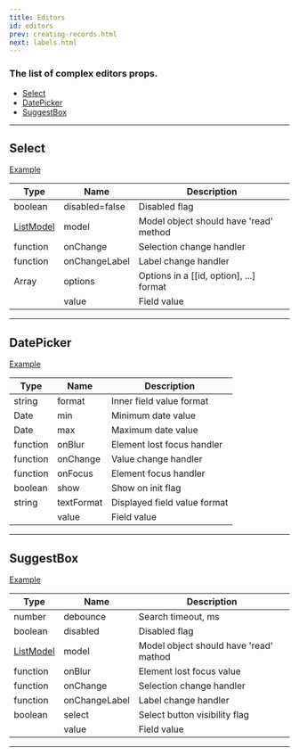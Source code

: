 ```yaml
---
title: Editors
id: editors
prev: creating-records.html
next: labels.html
---
```


### The list of complex editors props.

* [Select](#Select)
* [DatePicker](#DatePicker)
* [SuggestBox](#SuggestBox)

---

## <span id="Select">Select</span>
[Example](select.html)

| Type     | Name   | Description |
|----------|--------|--------------|
| boolean | disabled=false | Disabled flag |
| [ListModel](list-model.html) | model | Model object should have 'read' method |
| function | onChange | Selection change handler |
| function | onChangeLabel | Label change handler |
| Array | options | Options in a [[id, option], ...] format |
| | value | Field value |

---


## <span id="DatePicker">DatePicker</span>
[Example](datepicker.html)

| Type     | Name   | Description |
|----------|--------|--------------|
| string | format | Inner field value format |
| Date | min | Minimum date value |
| Date | max | Maximum date value |
| function | onBlur | Element lost focus handler |
| function | onChange | Value change handler |
| function | onFocus | Element focus handler |
| boolean | show | Show on init flag |
| string | textFormat | Displayed field value format |
|  | value | Field value |

---

## <span id="SuggestBox">SuggestBox</span>
[Example](suggest-box.html)

| Type     | Name   | Description |
|----------|--------|--------------|
| number | debounce | Search timeout, ms |
| boolean | disabled | Disabled flag |
| [ListModel](list-model.html) | model | Model object should have 'read' mathod |
| function | onBlur | Element lost focus value |
| function | onChange | Selection change handler |
| function | onChangeLabel | Label change handler |
| boolean | select | Select button visibility flag |
|  | value | Field value |

---
